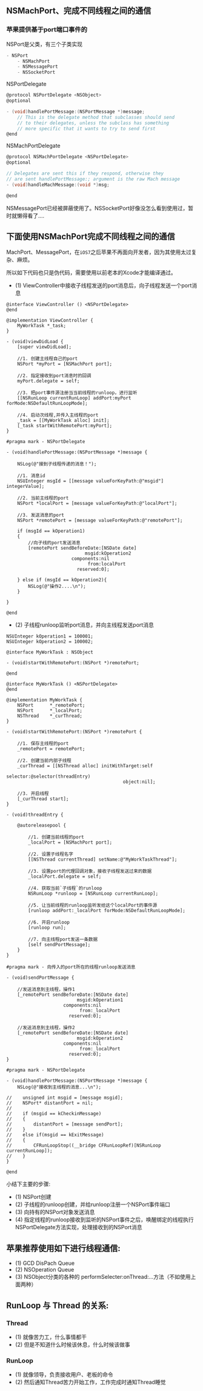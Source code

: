 ## NSMachPort、完成不同线程之间的通信

### 苹果提供基于port端口事件的

NSPort是父类，有三个子类实现

```c
- NSPort
	- NSMachPort
	- NSMessagePort
	- NSSocketPort
```

NSPortDelegate

```c
@protocol NSPortDelegate <NSObject>
@optional

- (void)handlePortMessage:(NSPortMessage *)message;
	// This is the delegate method that subclasses should send
	// to their delegates, unless the subclass has something
	// more specific that it wants to try to send first
@end
```

NSMachPortDelegate

```c
@protocol NSMachPortDelegate <NSPortDelegate>
@optional

// Delegates are sent this if they respond, otherwise they
// are sent handlePortMessage:; argument is the raw Mach message
- (void)handleMachMessage:(void *)msg;

@end
```

NSMessagePort已经被屏蔽使用了。NSSocketPort好像没怎么看到使用过，暂时就懒得看了....

## 下面使用NSMachPort完成不同线程之间的通信

MachPort、MessagePort，在`iOS7`之后苹果不再面向开发者，因为其使用太过复杂、麻烦。

所以如下代码也只是伪代码，需要使用以前老本的Xcode才能编译通过。


- (1) ViewController中接收子线程发送的port消息后，向子线程发送一个port消息

```objc
@interface ViewController () <NSPortDelegate>
@end

@implementation ViewController {
    MyWorkTask *_task;
}

- (void)viewDidLoad {
    [super viewDidLoad];
	
	//1. 创建主线程自己的port
    NSPort *myPort = [NSMachPort port];
    
    //2. 指定接收到port消息时的回调
    myPort.delegate = self;
    
    //3. 把port事件源注册当当前线程的runloop，进行监听
    [[NSRunLoop currentRunLoop] addPort:myPort forMode:NSDefaultRunLoopMode];
    
    //4. 启动次线程,并传入主线程的port
    _task = [[MyWorkTask alloc] init];
    [_task startWithRemotePort:myPort];
}

#pragma mark - NSPortDelegate

- (void)handlePortMessage:(NSPortMessage *)message {
    
    NSLog(@"接到子线程传递的消息！");
    
    //1. 消息id
    NSUInteger msgId = [[message valueForKeyPath:@"msgid"] integerValue];
    
    //2. 当前主线程的port
    NSPort *localPort = [message valueForKeyPath:@"localPort"];
    
    //3. 发送消息的port
    NSPort *remotePort = [message valueForKeyPath:@"remotePort"];
    
    if (msgId == kOperation1)
    {
        //向子线的port发送消息
        [remotePort sendBeforeDate:[NSDate date]
                             msgid:kOperation2
                        components:nil
                              from:localPort
                          reserved:0];
        
    } else if (msgId == kOperation2){
        NSLog(@"操作2....\n");
    }

}

@end
```

- (2) 子线程runloop监听port消息，并向主线程发送port消息

```objc
NSUInteger kOperation1 = 100001;
NSUInteger kOperation2 = 100002;

@interface MyWorkTask : NSObject

- (void)startWithRemotePort:(NSPort *)remotePort;

@end
```

```objc
@interface MyWorkTask () <NSPortDelegate>
@end

@implementation MyWorkTask {
    NSPort      *_remotePort;
    NSPort      *_localPort;
    NSThread    *_curThread;
}

- (void)startWithRemotePort:(NSPort *)remotePort {
    
    //1. 保存主线程的port
    _remotePort = remotePort;
    
    //2. 创建当前内部子线程
    _curThread = [[NSThread alloc] initWithTarget:self
                                         selector:@selector(threadEntry)
                                           object:nil];
    
    //3. 开启线程
    [_curThread start];
}

- (void)threadEntry {
    
    @autoreleasepool {
        
        //1. 创建当前线程的port
        _localPort = [NSMachPort port];
        
        //2. 设置子线程名字
        [[NSThread currentThread] setName:@"MyWorkTaskThread"];

        //3. 设置port的代理回调对象，接收子线程发送过来的数据
        _localPort.delegate = self;
        
        //4. 获取当前`子线程`的runloop
        NSRunLoop *runloop = [NSRunLoop currentRunLoop];
        
        //5. 让当前线程的runloop监听发给这个localPort的事件源
        [runloop addPort:_localPort forMode:NSDefaultRunLoopMode];
        
        //6. 开启runloop
        [runloop run];
        
        //7. 向主线程port发送一条数据
        [self sendPortMessage];
    }
}

#pragma mark - 向传入的port所在的线程runloop发送消息

- (void)sendPortMessage {
    
    //发送消息到主线程，操作1
    [_remotePort sendBeforeDate:[NSDate date]
                          msgid:kOperation1
                     components:nil
                           from:_localPort
                       reserved:0];
    
    //发送消息到主线程，操作2
    [_remotePort sendBeforeDate:[NSDate date]
                          msgid:kOperation2
                     components:nil
                           from:_localPort
                       reserved:0];
}

#pragma mark - NSPortDelegate

- (void)handlePortMessage:(NSPortMessage *)message {
    NSLog(@"接收到主线程的消息...\n");
    
//    unsigned int msgid = [message msgid];
//    NSPort* distantPort = nil;
//
//    if (msgid == kCheckinMessage)
//    {
//        distantPort = [message sendPort];
//    }
//    else if(msgid == kExitMessage)
//    {
//        CFRunLoopStop((__bridge CFRunLoopRef)[NSRunLoop currentRunLoop]);
//    }
}

@end
```

小结下主要的步骤:

- (1) NSPort创建
- (2) 子线程的runloop创建，并给runloop注册一个NSPort事件端口
- (3) 向持有的NSPort对象发送消息
- (4) 指定线程的runloop接收到监听的NSPort事件之后，唤醒绑定的线程执行NSPortDelegate方法实现，处理接收到的NSPort消息

## 苹果推荐使用如下进行线程通信:

- (1) GCD DisPach Queue
- (2) NSOperation Queue
- (3) NSObject分类的各种的 performSelecter:onThread:…方法（不如使用上面两种）

## RunLoop 与 Thread 的关系:

### Thread

- (1) 就像苦力工，什么事情都干
- (2) 但是不知道什么时候该休息，什么时候该做事

### RunLoop

- (1) 就像领导，负责接收用户、老板的命令
- (2) 然后通知Thread苦力开始工作，工作完成时通知Thread睡觉